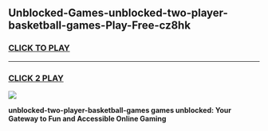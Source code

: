 
## Unblocked-Games-unblocked-two-player-basketball-games-Play-Free-cz8hk
<h3>
<a href="https://premium76.site?title=unblocked-two-player-basketball-games&ref=23A">CLICK TO PLAY</a></h3>
<hr>

<h3>
<a href="https://premium76.site?title=unblocked-two-player-basketball-games&ref=23A">CLICK 2 PLAY</a>
  
</h3>

<a href="https://premium76.site?title=unblocked-two-player-basketball-games&ref=23A"><img src="https://clearcache.store/games.png"></a>


**unblocked-two-player-basketball-games games unblocked: Your Gateway to Fun and Accessible Online Gaming**
